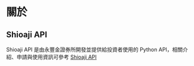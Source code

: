 # 關於

## Shioaji API

Shioaji API 是由永豐金證券所開發並提供給投資者使用的 Python API，相關介紹、申請與使用資訊可參考 [Shioaji API](https://sinotrade.github.io/)

